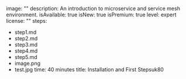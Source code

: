 image: ""
description: An introduction to microservice and service mesh environment.
isAvailable: true
isNew: true
isPremium: true
level: expert
license: ""
steps:
  - step1.md
  - step2.md
  - step3.md
  - step4.md
  - step5.md
  - image.png
  - test.jpg
time: 40 minutes
title: Installation and First Stepsuk80
